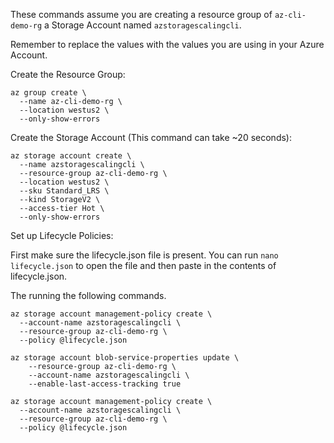 These commands assume you are creating a resource group of `az-cli-demo-rg` a Storage Account named `azstoragescalingcli`. 

Remember to replace the values with the values you are using in your Azure Account.

Create the Resource Group:

```
az group create \
  --name az-cli-demo-rg \
  --location westus2 \
  --only-show-errors
```

Create the Storage Account (This command can take ~20 seconds):

```
az storage account create \
  --name azstoragescalingcli \
  --resource-group az-cli-demo-rg \
  --location westus2 \
  --sku Standard_LRS \
  --kind StorageV2 \
  --access-tier Hot \
  --only-show-errors
```

Set up Lifecycle Policies:

First make sure the lifecycle.json file is present. You can run `nano lifecycle.json` to open the file and then paste in the contents of lifecycle.json.

The running the following commands.

```
az storage account management-policy create \
  --account-name azstoragescalingcli \
  --resource-group az-cli-demo-rg \
  --policy @lifecycle.json
```

```
az storage account blob-service-properties update \
    --resource-group az-cli-demo-rg \
    --account-name azstoragescalingcli \
    --enable-last-access-tracking true
```

```
az storage account management-policy create \
  --account-name azstoragescalingcli \
  --resource-group az-cli-demo-rg \
  --policy @lifecycle.json
```
